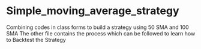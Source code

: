 # Simple_moving_average_strategy
Combining codes in class forms to build a strategy using 50 SMA and 100 SMA
The other file contains the process which can be followed to learn how to Backtest the Strategy
